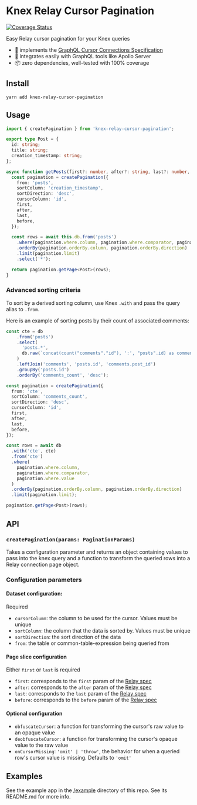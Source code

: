 # Knex Relay Cursor Pagination

[![Coverage Status](https://coveralls.io/repos/github/brietsparks/knex-relay-cursor-pagination/badge.svg?branch=coveralls)](https://coveralls.io/github/brietsparks/knex-relay-cursor-pagination?branch=coveralls)

Easy Relay cursor pagination for your Knex queries

- 🚀 implements the [GraphQL Cursor Connections Specification](https://relay.dev/graphql/connections.htm)
- 🔌 integrates easily with GraphQL tools like Apollo Server
- 📦 zero dependencies, well-tested with 100% coverage

## Install

```
yarn add knex-relay-cursor-pagination
```

## Usage

```ts
import { createPagination } from 'knex-relay-cursor-pagination';

export type Post = {
  id: string;
  title: string;
  creation_timestamp: string;
};

async function getPosts(first?: number, after?: string, last?: number, before?: string): Promise<Page<Post>> {
  const pagination = createPagination({
    from: 'posts',
    sortColumn: 'creation_timestamp',
    sortDirection: 'desc',
    cursorColumn: 'id',
    first,
    after,
    last,
    before,
  });

  const rows = await this.db.from('posts')
    .where(pagination.where.column, pagination.where.comparator, pagination.where.value)
    .orderBy(pagination.orderBy.column, pagination.orderBy.direction)
    .limit(pagination.limit)
    .select('*');

  return pagination.getPage<Post>(rows);
}
```

### Advanced sorting criteria

To sort by a derived sorting column, use Knex `.with` and pass the query alias to `.from`.

Here is an example of sorting posts by their count of associated comments:
```ts
const cte = db
    .from('posts')
    .select(
      'posts.*',
      db.raw(`concat(count("comments"."id"), ':', "posts".id) as comments_count`)
    )
    .leftJoin('comments', 'posts.id', 'comments.post_id')
    .groupBy('posts.id')
    .orderBy('comments_count', 'desc');

const pagination = createPagination({
  from: 'cte',
  sortColumn: 'comments_count',
  sortDirection: 'desc',
  cursorColumn: 'id',
  first,
  after,
  last,
  before,
});

const rows = await db
  .with('cte', cte)
  .from('cte')
  .where(
    pagination.where.column,
    pagination.where.comparator,
    pagination.where.value
  )
  .orderBy(pagination.orderBy.column, pagination.orderBy.direction)
  .limit(pagination.limit);

pagination.getPage<Post>(rows);
```


## API

### `createPagination(params: PaginationParams)`

Takes a configuration parameter and returns an object containing values to pass into the knex query and a function to transform the queried rows into a Relay connection page object.

### Configuration parameters
#### Dataset configuration:
Required
- `cursorColumn`: the column to be used for the cursor. Values must be unique
- `sortColumn`: the column that the data is sorted by. Values must be unique
- `sortDirection`: the sort direction of the data
- `from`: the table or common-table-expression being queried from

#### Page slice configuration
Either `first` or `last` is required
- `first`: corresponds to the `first` param of the [Relay spec](https://relay.dev/graphql/connections.htm)
- `after`: corresponds to the `after` param of the [Relay spec](https://relay.dev/graphql/connections.htm)
- `last`: corresponds to the `last` param of the [Relay spec](https://relay.dev/graphql/connections.htm)
- `before`: corresponds to the `before` param of the [Relay spec](https://relay.dev/graphql/connections.htm)

#### Optional configuration
- `obfuscateCursor`: a function for transforming the cursor's raw value to an opaque value 
- `deobfuscateCursor`: a function for transforming the cursor's  opaque value to the raw value
- `onCursorMissing`: `'omit' | 'throw'`, the behavior for when a queried row's cursor value is missing. Defaults to `'omit'`

## Examples

See the example app in the [/example](https://github.com/brietsparks/knex-relay-cursor-pagination/tree/master/example) directory of this repo. See its README.md for more info.

